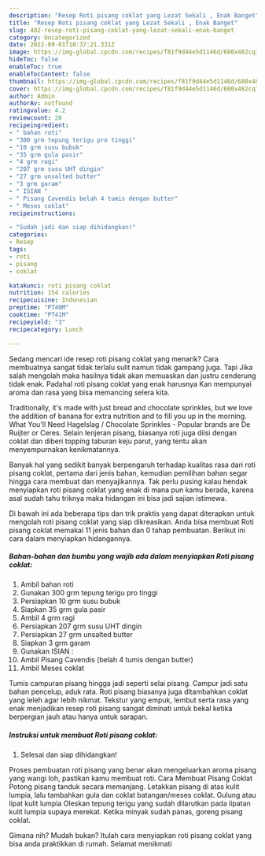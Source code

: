 ```yaml
---
description: "Resep Roti pisang coklat yang Lezat Sekali , Enak Banget"
title: "Resep Roti pisang coklat yang Lezat Sekali , Enak Banget"
slug: 482-resep-roti-pisang-coklat-yang-lezat-sekali-enak-banget
category: Uncategorized
date: 2022-09-01T10:37:21.331Z
image: https://img-global.cpcdn.com/recipes/f81f9d44e5d1146d/680x482cq70/roti-pisang-coklat-foto-resep-utama.jpg
hideToc: false
enableToc: true
enableTocContent: false
thumbnail: https://img-global.cpcdn.com/recipes/f81f9d44e5d1146d/680x482cq70/roti-pisang-coklat-foto-resep-utama.jpg
cover: https://img-global.cpcdn.com/recipes/f81f9d44e5d1146d/680x482cq70/roti-pisang-coklat-foto-resep-utama.jpg
author: Admin
authorAv: notfound
ratingvalue: 4.2
reviewcount: 20
recipeingredient:
- " bahan roti"
- "300 grm tepung terigu pro tinggi"
- "10 grm susu bubuk"
- "35 grm gula pasir"
- "4 grm ragi"
- "207 grm susu UHT dingin"
- "27 grm unsalted butter"
- "3 grm garam"
- " ISIAN "
- " Pisang Cavendis belah 4 tumis dengan butter"
- " Meses coklat"
recipeinstructions:

- "Sudah jadi dan siap dihidangkan!"
categories:
- Resep
tags:
- roti
- pisang
- coklat

katakunci: roti pisang coklat 
nutrition: 154 calories
recipecuisine: Indonesian
preptime: "PT40M"
cooktime: "PT41M"
recipeyield: "3"
recipecategory: Lunch

---
```



Sedang mencari ide resep roti pisang coklat yang menarik? Cara membuatnya sangat tidak terlalu sulit namun tidak gampang juga. Tapi Jika salah mengolah maka hasilnya tidak akan memuaskan dan justru cenderung tidak enak. Padahal roti pisang coklat yang enak harusnya Kan mempunyai aroma dan rasa yang bisa memancing selera kita.


Traditionally, it&#39;s made with just bread and chocolate sprinkles, but we love the addition of banana for extra nutrition and to fill you up in the morning. What You&#39;ll Need Hagelslag / Chocolate Sprinkles - Popular brands are De Ruijter or Ceres. Selain lenjeran pisang, biasanya roti juga diisi dengan coklat dan diberi topping taburan keju parut, yang tentu akan menyempurnakan kenikmatannya.

Banyak hal yang sedikit banyak berpengaruh terhadap kualitas rasa dari roti pisang coklat, pertama dari jenis bahan, kemudian pemilihan bahan segar hingga cara membuat dan menyajikannya. Tak perlu pusing kalau hendak menyiapkan roti pisang coklat yang enak di mana pun kamu berada, karena asal sudah tahu triknya maka hidangan ini bisa jadi sajian istimewa.


Di bawah ini ada beberapa tips dan trik praktis yang dapat diterapkan untuk mengolah roti pisang coklat yang siap dikreasikan. Anda bisa membuat Roti pisang coklat memakai 11 jenis bahan dan 0 tahap pembuatan. Berikut ini cara dalam menyiapkan hidangannya.

<!--inarticleads1-->

##### Bahan-bahan dan bumbu yang wajib ada dalam menyiapkan Roti pisang coklat:

1. Ambil  bahan roti
1. Gunakan 300 grm tepung terigu pro tinggi
1. Persiapkan 10 grm susu bubuk
1. Siapkan 35 grm gula pasir
1. Ambil 4 grm ragi
1. Persiapkan 207 grm susu UHT dingin
1. Persiapkan 27 grm unsalted butter
1. Siapkan 3 grm garam
1. Gunakan  ISIAN :
1. Ambil  Pisang Cavendis (belah 4 tumis dengan butter)
1. Ambil  Meses coklat


Tumis campuran pisang hingga jadi seperti selai pisang. Campur jadi satu bahan pencelup, aduk rata. Roti pisang biasanya juga ditambahkan coklat yang leleh agar lebih nikmat. Tekstur yang empuk, lembut serta rasa yang enak menjadikan resep roti pisang sangat diminati untuk bekal ketika berpergian jauh atau hanya untuk sarapan. 

<!--inarticleads2-->

##### Instruksi untuk membuat Roti pisang coklat:


1. Selesai dan siap dihidangkan!

Proses pembuatan roti pisang yang benar akan mengeluarkan aroma pisang yang wangi loh, pastikan kamu membuat roti. Cara Membuat Pisang Coklat Potong pisang tanduk secara memanjang. Letakkan pisang di atas kulit lumpia, lalu tambahkan gula dan coklat batangan/meses coklat. Gulung atau lipat kulit lumpia Oleskan tepung terigu yang sudah dilarutkan pada lipatan kulit lumpia supaya merekat. Ketika minyak sudah panas, goreng pisang coklat. 

Gimana nih? Mudah bukan? Itulah cara menyiapkan roti pisang coklat yang bisa anda praktikkan di rumah. Selamat menikmati

